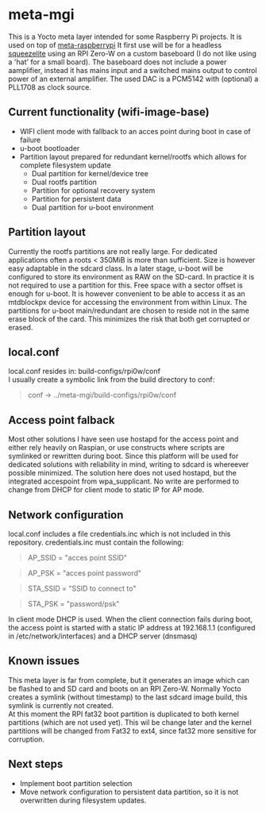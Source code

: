 # meta-mgi

This is a Yocto meta layer intended for some Raspberry Pi projects. It is used on top of [meta-raspberrypi](https://github.com/agherzan/meta-raspberrypi)
It first use will be for a headless [squeezelite](https://github.com/ralph-irving/squeezelite) using an RPI Zero-W on a custom baseboard (I do not like using a 'hat' for a small board). The baseboard does not include a power aamplifier, instead it has mains input and a switched mains output to control power of an external amplifier. The used DAC is a PCM5142 with (optional) a PLL1708 as clock source. 

## Current functionality (wifi-image-base)
*   WIFI client mode with fallback to an acces point during boot in case of failure
*   u-boot bootloader
*   Partition layout prepared for redundant kernel/rootfs which allows for complete filesystem update
    * Dual partition for kernel/device tree
    * Dual rootfs partition
    * Partition for optional recovery system
    * Partition for persistent data
    * Dual partition for u-boot environment

## Partition layout
Currently the rootfs partitions are not really large. For dedicated applications often a roots < 350MiB is more than sufficient. Size is however easy adaptable in the sdcard class. 
In a later stage, u-boot will be configured to store its environment as RAW on the SD-card. In practice it is not required to use a 
partition for this. Free space with a sector offset is enough for u-boot. It is however convenient to be able to access it as an mtdblockpx device for accessing the environment from within Linux. The partitions for u-boot main/redundant are chosen to reside not in the same erase block of the card. This minimizes the risk that both get corrupted or erased.  

## local.conf
local.conf resides in: build-configs/rpi0w/conf  
I usually create a symbolic link from the build directory to conf: 
> conf -> ../meta-mgi/build-configs/rpi0w/conf

## Access point falback
Most other solutions I have seen use hostapd for the access point and either rely heavily on Raspian, or use 
constructs where scripts are symlinked or rewritten during boot. Since this platform will be used for dedicated solutions with 
reliability in mind, writing to sdcard is whereever possible minimized. The solution here does not used hostapd, but the 
integrated accespoint from wpa_supplicant. No write are performed to change from DHCP for client mode to static IP for AP mode. 

## Network configuration
local.conf includes a file credentials.inc which is not included in this repository. 
credentials.inc must contain the following:
> AP_SSID = "acces point SSID"

> AP_PSK  = "acces point password"

> STA_SSID = "SSID to connect to"

> STA_PSK  = "password/psk"


In client mode DHCP is used. When the client connection fails during boot, the access point is started with a 
static IP address at 192.168.1.1 (configured in /etc/network/interfaces) and a DHCP server (dnsmasq)

## Known issues 
This meta layer is far from complete, but it generates an image which can be flashed to and SD card and boots on an RPI Zero-W.
Normally Yocto creates a symlink (without timestamp) to the last sdcard image build, this symlink is currently not created.  
At this moment the RPI fat32 boot partition is duplicated to both kernel partitions (which are not used yet). This wil be change later  and the kernel partitions will be changed from Fat32 to ext4, since fat32 more sensitive for corruption. 

## Next steps
* Implement boot partition selection 
* Move network configuration to persistent data partition, so it is not overwritten during filesystem updates.



